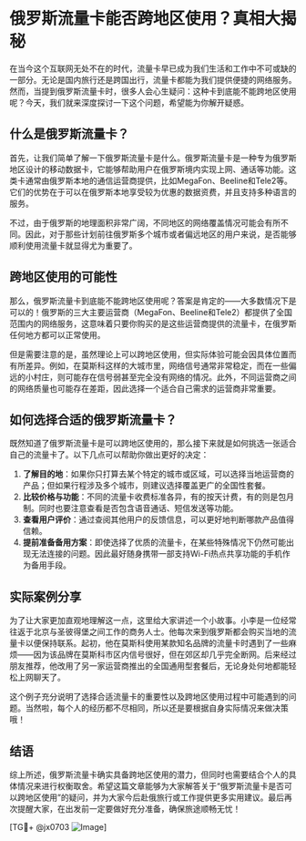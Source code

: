 # 俄罗斯流量卡能否跨地区使用？真相大揭秘

在当今这个互联网无处不在的时代，流量卡早已成为我们生活和工作中不可或缺的一部分。无论是国内旅行还是跨国出行，流量卡都能为我们提供便捷的网络服务。然而，当提到俄罗斯流量卡时，很多人会心生疑问：这种卡到底能不能跨地区使用呢？今天，我们就来深度探讨一下这个问题，希望能为你解开疑惑。

## 什么是俄罗斯流量卡？

首先，让我们简单了解一下俄罗斯流量卡是什么。俄罗斯流量卡是一种专为俄罗斯地区设计的移动数据卡，它能够帮助用户在俄罗斯境内实现上网、通话等功能。这类卡通常由俄罗斯本地的通信运营商提供，比如MegaFon、Beeline和Tele2等。它们的优势在于可以在俄罗斯本地享受较为优惠的数据资费，并且支持多种语言的服务。

不过，由于俄罗斯的地理面积非常广阔，不同地区的网络覆盖情况可能会有所不同。因此，对于那些计划前往俄罗斯多个城市或者偏远地区的用户来说，是否能够顺利使用流量卡就显得尤为重要了。

## 跨地区使用的可能性

那么，俄罗斯流量卡到底能不能跨地区使用呢？答案是肯定的——大多数情况下是可以的！俄罗斯的三大主要运营商（MegaFon、Beeline和Tele2）都提供了全国范围内的网络服务，这意味着只要你购买的是这些运营商提供的流量卡，在俄罗斯任何地方都可以正常使用。

但是需要注意的是，虽然理论上可以跨地区使用，但实际体验可能会因具体位置而有所差异。例如，在莫斯科这样的大城市里，网络信号通常非常稳定，而在一些偏远的小村庄，则可能存在信号弱甚至完全没有网络的情况。此外，不同运营商之间的网络质量也可能存在差距，因此选择一个适合自己需求的运营商非常重要。

## 如何选择合适的俄罗斯流量卡？

既然知道了俄罗斯流量卡是可以跨地区使用的，那么接下来就是如何挑选一张适合自己的流量卡了。以下几点可以帮助你做出更好的决定：

1. **了解目的地**：如果你只打算去某个特定的城市或区域，可以选择当地运营商的产品；但如果行程涉及多个城市，则建议选择覆盖更广的全国性套餐。
2. **比较价格与功能**：不同的流量卡收费标准各异，有的按天计费，有的则是包月制。同时也要注意查看是否包含语音通话、短信发送等功能。
3. **查看用户评价**：通过查阅其他用户的反馈信息，可以更好地判断哪款产品值得信赖。
4. **提前准备备用方案**：即使选择了优质的流量卡，在某些特殊情况下仍然可能出现无法连接的问题。因此最好随身携带一部支持Wi-Fi热点共享功能的手机作为备用手段。

## 实际案例分享

为了让大家更加直观地理解这一点，这里给大家讲述一个小故事。小李是一位经常往返于北京与圣彼得堡之间工作的商务人士。他每次来到俄罗斯都会购买当地的流量卡以便保持联系。起初，他在莫斯科使用某款知名品牌的流量卡时遇到了一些麻烦——因为该品牌在莫斯科市区内信号很好，但在郊区却几乎完全断网。后来经过朋友推荐，他改用了另一家运营商推出的全国通用型套餐后，无论身处何地都能轻松上网聊天了。

这个例子充分说明了选择合适流量卡的重要性以及跨地区使用过程中可能遇到的问题。当然啦，每个人的经历都不尽相同，所以还是要根据自身实际情况来做决策哦！

## 结语

综上所述，俄罗斯流量卡确实具备跨地区使用的潜力，但同时也需要结合个人的具体情况来进行权衡取舍。希望这篇文章能够为大家解答关于“俄罗斯流量卡是否可以跨地区使用”的疑问，并为大家今后赴俄旅行或工作提供更多实用建议。最后再次提醒大家，在出发前一定要做好充分准备，确保旅途顺畅无忧！

[TG💪+ @jx0703 ![Image](https://github.com/user-attachments/assets/dbca1d08-cadb-493c-b0ec-ad6f7a83f270)]